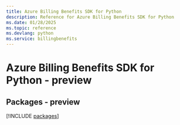```yaml
---
title: Azure Billing Benefits SDK for Python
description: Reference for Azure Billing Benefits SDK for Python
ms.date: 01/28/2025
ms.topic: reference
ms.devlang: python
ms.service: billingbenefits
---
```

# Azure Billing Benefits SDK for Python - preview
## Packages - preview
[!INCLUDE [packages](billing-benefits-index.md)]
